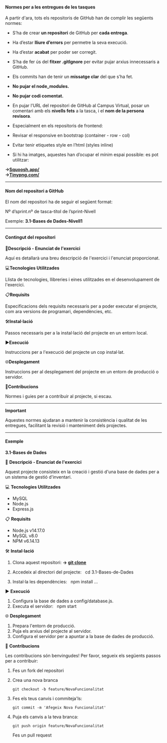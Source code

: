 #### Normes per a les entregues de les tasques

A partir d'ara, tots els repositoris de GitHub han de complir les següents normes:

- S’ha de crear **un repositori** de GitHub per **cada entrega**.

- Ha d’estar **lliure d’errors** per permetre la seva execució.

- Ha d’estar **acabat** per poder ser corregit.

- S’ha de fer ús del **fitxer .gitIgnore** per evitar pujar arxius innecessaris a GitHub.

- Els commits han de tenir un **missatge clar** del que s’ha fet.

- **No pujar el node_modules.**

- **No pujar codi comentat.**

- En pujar l’URL del repositori de GitHub al Campus Virtual, posar un comentari amb els **nivells fets** a la tasca, i el **nom de la persona revisora**.

- Especialment en els repositoris de frontend:

- Revisar el responsive en bootstrap (container - row - col)

- Evitar tenir etiquetes style en l’html (styles inline)

- Si hi ha imatges, aquestes han d’ocupar el mínim espai possible: es pot utilitzar: 

**->[Squoosh.app/](https://squoosh.app/)**  
**->[Tinypng.com/](https://tinypng.com/)**  

---

#### Nom del repositori a GitHub

El nom del repositori ha de seguir el següent format:

Nº d’sprint.nº de tasca-títol de l’sprint-Nivell

Exemple: **3.1-Bases de Dades-Nivell1**

---

#### Contingut del repositori

📄**Descripció - Enunciat de l'exercici**

Aquí es detallarà una breu descripció de l'exercici i l'enunciat proporcionat.

💻**Tecnologies Utilitzades**

Llista de tecnologies, llibreries i eines utilitzades en el desenvolupament de l'exercici.

📋**Requisits**

Especificacions dels requisits necessaris per a poder executar el projecte, com ara versions de programari, dependències, etc.

🛠️**Instal·lació**

Passos necessaris per a la instal·lació del projecte en un entorn local.

▶️**Execució**

Instruccions per a l'execució del projecte un cop instal·lat.

🌐**Desplegament**

Instruccions per al desplegament del projecte en un entorn de producció o servidor.

🤝**Contribucions**

Normes i guies per a contribuir al projecte, si escau.

---

**Important**

Aquestes normes ajudaran a mantenir la consistència i qualitat de
 les entregues, facilitant la revisió i manteniment dels projectes.

---

#### Exemple

**3.1-Bases de Dades**

📄 **Descripció - Enunciat de l'exercici**

Aquest projecte consisteix en la creació i gestió d'una base de dades per a un sistema de gestió d'inventari.

💻 **Tecnologies Utilitzades**

- MySQL
- Node.js
- Express.js

📋 **Requisits**

- Node.js v14.17.0
- MySQL v8.0
- NPM v6.14.13

🛠️ **Instal·lació**

1. Clona aquest repositori:
   **-> [git clone](https://github.com/usuari/3.1-Bases-de-Dades.git)**  

2. Accedeix al directori del projecte:
    
   cd 3.1-Bases-de-Dades

3. Instal·la les dependències:
    
   npm install …

▶️ **Execució**

1. Configura la base de dades a config/database.js.
2. Executa el servidor:
    
   npm start

🌐 **Desplegament**

1. Prepara l'entorn de producció.
2. Puja els arxius del projecte al servidor.
3. Configura el servidor per a apuntar a la base de dades de producció.

🤝 **Contribucions**

Les contribucions són benvingudes! Per favor, segueix els següents passos per a contribuir:

1. Fes un fork del repositori
   
   
2. Crea una nova branca
   
   ```
   git checkout -b feature/NovaFuncionalitat
   ```
   
   
   
3. Fes els teus canvis i commiteja'ls:
   
   ```
   git commit -m 'Afegeix Nova Funcionalitat'
   ```
   
   
   
4. Puja els canvis a la teva branca:
    
   
   ```
   git push origin feature/NovaFuncionalitat
   ```
   
   Fes un pull request
